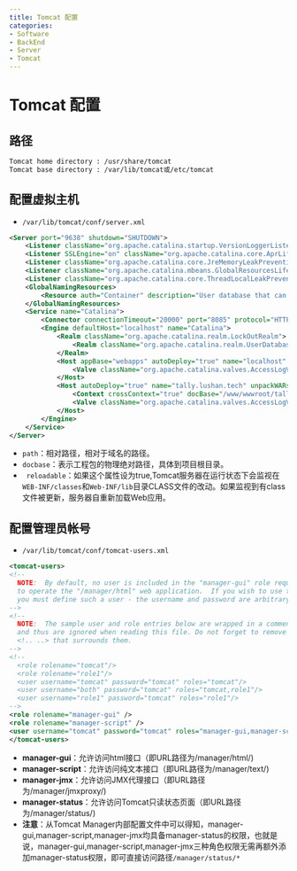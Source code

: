 ```yaml
---
title: Tomcat 配置
categories:
- Software
- BackEnd
- Server
- Tomcat
---
```

# Tomcat 配置

## 路径

```bash
Tomcat home directory : /usr/share/tomcat
Tomcat base directory : /var/lib/tomcat或/etc/tomcat
```

## 配置虚拟主机

- `/var/lib/tomcat/conf/server.xml`

```xml
<Server port="9638" shutdown="SHUTDOWN">
    <Listener className="org.apache.catalina.startup.VersionLoggerListener" />
    <Listener SSLEngine="on" className="org.apache.catalina.core.AprLifecycleListener" />
    <Listener className="org.apache.catalina.core.JreMemoryLeakPreventionListener" />
    <Listener className="org.apache.catalina.mbeans.GlobalResourcesLifecycleListener" />
    <Listener className="org.apache.catalina.core.ThreadLocalLeakPreventionListener" />
    <GlobalNamingResources>
        <Resource auth="Container" description="User database that can be updated and saved" factory="org.apache.catalina.users.MemoryUserDatabaseFactory" name="UserDatabase" pathname="conf/tomcat-users.xml" type="org.apache.catalina.UserDatabase" />
    </GlobalNamingResources>
    <Service name="Catalina">
        <Connector connectionTimeout="20000" port="8085" protocol="HTTP/1.1" redirectPort="8490" />
        <Engine defaultHost="localhost" name="Catalina">
            <Realm className="org.apache.catalina.realm.LockOutRealm">
                <Realm className="org.apache.catalina.realm.UserDatabaseRealm" resourceName="UserDatabase" />
            </Realm>
            <Host appBase="webapps" autoDeploy="true" name="localhost" unpackWARs="true">
                <Valve className="org.apache.catalina.valves.AccessLogValve" directory="logs" pattern="%h %l %u %t &quot;%r&quot; %s %b" prefix="localhost_access_log" suffix=".txt" />
            </Host>
            <Host autoDeploy="true" name="tally.lushan.tech" unpackWARs="true" xmlNamespaceAware="false" xmlValidation="false">
                <Context crossContext="true" docBase="/www/wwwroot/tally.lushan.tech" path="/" reloadable="true" />
                <Valve className="org.apache.catalina.valves.AccessLogValve" directory="logs" pattern="%h %l %u %t &quot;%r&quot; %s %b" prefix="localhost_access_log" suffix=".txt" />
            </Host>
        </Engine>
    </Service>
</Server>
```

- `path`：相对路径，相对于域名的路径。
- `docbase`：表示工程包的物理绝对路径，具体到项目根目录。
- ` reloadable`：如果这个属性设为true,Tomcat服务器在运行状态下会监视在`WEB-INF/classes`和`Web-INF/lib`目录CLASS文件的改动。如果监视到有class文件被更新，服务器自重新加载Web应用。

## 配置管理员帐号

- `/var/lib/tomcat/conf/tomcat-users.xml`

```xml
<tomcat-users>
<!--
  NOTE:  By default, no user is included in the "manager-gui" role required
  to operate the "/manager/html" web application.  If you wish to use this app
  you must define such a user - the username and password are arbitrary.
-->
<!--
  NOTE:  The sample user and role entries below are wrapped in a comment
  and thus are ignored when reading this file. Do not forget to remove
  <!.. ..> that surrounds them.
-->
<!--
  <role rolename="tomcat"/>
  <role rolename="role1"/>
  <user username="tomcat" password="tomcat" roles="tomcat"/>
  <user username="both" password="tomcat" roles="tomcat,role1"/>
  <user username="role1" password="tomcat" roles="role1"/>
-->
<role rolename="manager-gui" />
<role rolename="manager-script" />
<user username="tomcat" password="tomcat" roles="manager-gui,manager-script" />
</tomcat-users>
```

- **manager-gui**：允许访问html接口（即URL路径为/manager/html/)
- **manager-script**：允许访问纯文本接口（即URL路径为/manager/text/)
- **manager-jmx**：允许访问JMX代理接口（即URL路径为/manager/jmxproxy/)
- **manager-status**：允许访问Tomcat只读状态页面（即URL路径为/manager/status/)
-  **注意**：从Tomcat Manager内部配置文件中可以得知，manager-gui,manager-script,manager-jmx均具备manager-status的权限，也就是说，manager-gui,manager-script,manager-jmx三种角色权限无需再额外添加manager-status权限，即可直接访问路径`/manager/status/*`